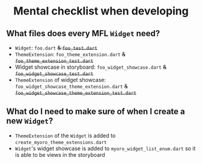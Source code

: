 <h1 align='center'>Mental checklist when developing</h1>

## What files does every MFL `Widget` need?

- `Widget`: `foo.dart` ~~& `foo_test.dart`~~
- `ThemeExtension`: `foo_theme_extension.dart` ~~& `foo_theme_extension_test.dart`~~
- Widget showcase in storyboard: `foo_widget_showcase.dart` ~~& `foo_widget_showcase_test.dart`~~
- `ThemeExtension` of widget showcase: `foo_widget_showcase_theme_extension.dart` ~~& `foo_widget_showcase_theme_extension_test.dart`~~

## What do I need to make sure of when I create a new `Widget`?

- `ThemeExtension` of the `Widget` is added to `create_myoro_theme_extensions.dart`
- `Widget`'s widget showcase is added to `myoro_widget_list_enum.dart` so it is able to be views in the storyboard
